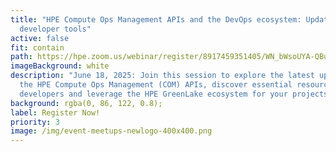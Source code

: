 ```yaml
---
title: "HPE Compute Ops Management APIs and the DevOps ecosystem: Updates and
  developer tools"
active: false
fit: contain
path: https://hpe.zoom.us/webinar/register/8917459351405/WN_bWsoUYA-QBu3QjvyM6QCxQ
imageBackground: white
description: "June 18, 2025: Join this session to explore the latest updates to
  the HPE Compute Ops Management (COM) APIs, discover essential resources for
  developers and leverage the HPE GreenLake ecosystem for your projects."
background: rgba(0, 86, 122, 0.8);
label: Register Now!
priority: 3
image: /img/event-meetups-newlogo-400x400.png
---
```

